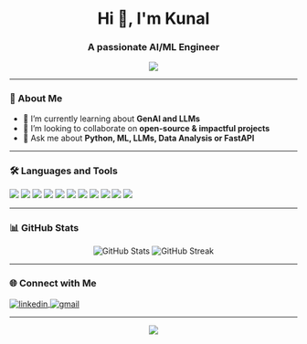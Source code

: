 <h1 align="center">Hi 👋, I'm Kunal</h1>
<h3 align="center">A passionate AI/ML Engineer</h3>

<p align="center">
  <img src="https://readme-typing-svg.herokuapp.com?font=Fira+Code&pause=1000&center=true&vCenter=true&width=435&lines=Hi+there!+I'm+Kunal;FastAPI+|+Python+|+AI+Builder" />
</p>


---

### 🚀 About Me


- 🌱 I’m currently learning about **GenAI and LLMs**
- 👯 I’m looking to collaborate on **open-source & impactful projects**
- 💬 Ask me about **Python, ML, LLMs, Data Analysis or FastAPI**


---

### 🛠️ Languages and Tools

<p align="left">
  <img src="https://img.shields.io/badge/Python-3670A0?style=for-the-badge&logo=python&logoColor=white"/>
  <img src="https://img.shields.io/badge/FastAPI-005571?style=for-the-badge&logo=fastapi"/>
  <img src="https://img.shields.io/badge/TensorFlow-FF6F00?style=for-the-badge&logo=tensorflow&logoColor=white"/>
  <img src="https://img.shields.io/badge/PostgreSQL-336791?style=for-the-badge&logo=postgresql&logoColor=white"/>
  <img src="https://img.shields.io/badge/Streamlit-FF4B4B?style=for-the-badge&logo=streamlit&logoColor=white"/>
  <img src="https://img.shields.io/badge/GitHub-181717?style=for-the-badge&logo=github&logoColor=white"/>
  <img src="https://img.shields.io/badge/OpenCV-5C3EE8?style=for-the-badge&logo=opencv&logoColor=white"/>
  <img src="https://img.shields.io/badge/YOLO-00FFFF?style=for-the-badge&logo=openai&logoColor=black" />
  <img src="https://img.shields.io/badge/LangChain-000000?style=for-the-badge&logo=chainlink&logoColor=white"/>
  <img src="https://img.shields.io/badge/Git-F05032?style=for-the-badge&logo=git&logoColor=white"/>
  <img src="https://img.shields.io/badge/Pytest-0A9EDC?style=for-the-badge&logo=pytest&logoColor=white"/>
</p>


---

### 📊 GitHub Stats

<p align="center">
  <img src="https://github-readme-stats.vercel.app/api?username=Freakkedduck&show_icons=true&theme=tokyonight" alt="GitHub Stats" />
  <img src="https://github-readme-streak-stats.herokuapp.com?user=Freakkedduck&theme=tokyonight&hide_border=false" alt="GitHub Streak" />
</p>

---

### 🌐 Connect with Me

<p align="left">
  <a href="https://linkedin.com/in/kunalrao01" target="blank">
    <img align="center" src="https://img.shields.io/badge/LinkedIn-blue?style=for-the-badge&logo=linkedin" alt="linkedin" />
  </a>
  <a href="mailto:kunalrao438@gmail.com" target="blank">
    <img align="center" src="https://img.shields.io/badge/Gmail-D14836?style=for-the-badge&logo=gmail&logoColor=white" alt="gmail" />
  </a>
</p>

---

<p align="center">
  <img src="https://github-profile-summary-cards.vercel.app/api/cards/profile-details?username=Freakkedduck&theme=tokyonight" />
</p>
